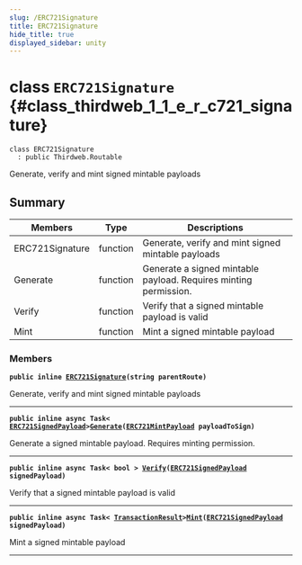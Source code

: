 ```yaml
---
slug: /ERC721Signature
title: ERC721Signature
hide_title: true
displayed_sidebar: unity
---
```


# class `ERC721Signature` {#class_thirdweb_1_1_e_r_c721_signature}

```
class ERC721Signature
  : public Thirdweb.Routable
```

Generate, verify and mint signed mintable payloads

## Summary

| Members         | Type     | Descriptions                                                     |
| --------------- | -------- | ---------------------------------------------------------------- |
| ERC721Signature | function | Generate, verify and mint signed mintable payloads               |
| Generate        | function | Generate a signed mintable payload. Requires minting permission. |
| Verify          | function | Verify that a signed mintable payload is valid                   |
| Mint            | function | Mint a signed mintable payload                                   |

### Members

**`public inline `[`ERC721Signature`](#class_thirdweb_1_1_e_r_c721_signature_1a5db94bfc2ba2c2f8963ede713ac0d035)`(string parentRoute)`**

Generate, verify and mint signed mintable payloads

---

**`public inline async Task< `[`ERC721SignedPayload`](docs/unity/ERC721SignedPayload.md#struct_thirdweb_1_1_e_r_c721_signed_payload)`>`[`Generate`](#class_thirdweb_1_1_e_r_c721_signature_1acf8052d6df944e5f139d9a495bd5ba3f)`(`[`ERC721MintPayload`](docs/unity/ERC721MintPayload.md#class_thirdweb_1_1_e_r_c721_mint_payload)` payloadToSign)`**

Generate a signed mintable payload. Requires minting permission.

---

**`public inline async Task< bool > `[`Verify`](#class_thirdweb_1_1_e_r_c721_signature_1ad9a686d13d0eae2b53450e77ab9d6ed6)`(`[`ERC721SignedPayload`](docs/unity/ERC721SignedPayload.md#struct_thirdweb_1_1_e_r_c721_signed_payload)` signedPayload)`**

Verify that a signed mintable payload is valid

---

**`public inline async Task< `[`TransactionResult`](docs/unity/TransactionResult.md#class_thirdweb_1_1_transaction_result)`>`[`Mint`](#class_thirdweb_1_1_e_r_c721_signature_1a4f49b40bc596ef51385c3aaf69a3cae3)`(`[`ERC721SignedPayload`](docs/unity/ERC721SignedPayload.md#struct_thirdweb_1_1_e_r_c721_signed_payload)` signedPayload)`**

Mint a signed mintable payload

---
